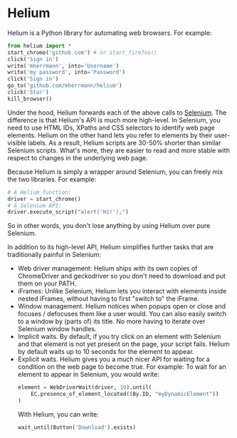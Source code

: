 # Helium

Helium is a Python library for automating web browsers. For example:

```python
from helium import *
start_chrome('github.com') # or start_firefox()
click('Sign in')
write('mherrmann', into='Username')
write('my password', into='Password')
click('Sign in')
go_to('github.com/mherrmann/helium')
click('Star')
kill_browser()
```

Under the hood, Helium forwards each of the above calls to
[Selenium](https://www.selenium.dev/). The difference is that Helium's API is
much more high-level. In Selenium, you need to use HTML IDs, XPaths and CSS
selectors to identify web page elements. Helium on the other hand lets you refer
to elements by their user-visible labels. As a result, Helium scripts are 30-50%
shorter than similar Selenium scripts. What's more, they are easier to read and
more stable with respect to changes in the underlying web page.

Because Helium is simply a wrapper around Selenium, you can freely mix the two
libraries. For example:

```python
# A Helium function:
driver = start_chrome()
# A Selenium API:
driver.execute_script("alert('Hi!');")
```

So in other words, you don't lose anything by using Helium over pure Selenium.

In addition to its high-level API, Helium simplifies further tasks that are
traditionally painful in Selenium:

 * Web driver management: Helium ships with its own copies of ChromeDriver and
   geckodriver so you don't need to download and put them on your PATH.
 * iFrames: Unlike Selenium, Helium lets you interact with elements inside
   nested iFrames, without having to first "switch to" the iFrame.
 * Window management. Helium notices when popups open or close and focuses /
   defocuses them like a user would. You can also easily switch to a window by
   (parts of) its title. No more having to iterate over Selenium window handles.
 * Implicit waits. By default, if you try click on an element with Selenium and
   that element is not yet present on the page, your script fails. Helium by
   default waits up to 10 seconds for the element to appear.
 * Explicit waits. Helium gives you a much nicer API for waiting for a condition
   on the web page to become true. For example: To wait for an element to appear
   in Selenium, you would write:
   ```python
   element = WebDriverWait(driver, 10).until(
       EC.presence_of_element_located((By.ID, "myDynamicElement"))
   )
   ```
   With Helium, you can write:
   ```python
   wait_until(Button('Download').exists)
   ```